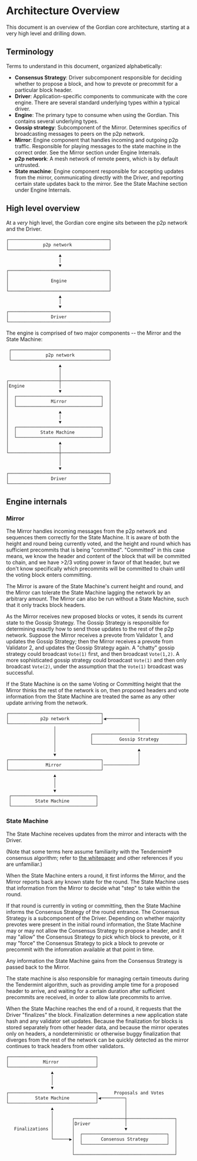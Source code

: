 # Architecture Overview

This document is an overview of the Gordian core architecture,
starting at a very high level and drilling down.

## Terminology

Terms to understand in this document, organized alphabetically:

- **Consensus Strategy**: Driver subcomponent responsible for deciding whether to propose a block,
  and how to prevote or precommit for a particular block header.
- **Driver**: Application-specific components to communicate with the core engine.
  There are several standard underlying types within a typical driver.
- **Engine**: The primary type to consume when using the Gordian.
  This contains several underlying types.
- **Gossip strategy**: Subcomponent of the Mirror.
  Determines specifics of broadcasting messages to peers on the p2p network.
- **Mirror**: Engine component that handles incoming and outgoing p2p traffic.
  Responsible for playing messages to the state machine in the correct order.
  See the Mirror section under Engine Internals.
- **p2p network**: A mesh network of remote peers, which is by default untrusted.
- **State machine**: Engine component responsible for accepting updates from the mirror,
  communicating directly with the Driver, and reporting certain state updates back to the mirror.
  See the State Machine section under Engine Internals.

## High level overview

At a _very_ high level, the Gordian core engine sits between the p2p network
and the Driver.

```
┌──────────────────────────────────────┐
│             p2p network              │
└──────────────────────────────────────┘
                    ▲
                    │
                    ▼
┌──────────────────────────────────────┐
│                                      │
│                Engine                │
│                                      │
└──────────────────────────────────────┘
                    ▲
                    │
                    ▼
┌──────────────────────────────────────┐
│                Driver                │
└──────────────────────────────────────┘
```

The engine is comprised of two major components --
the Mirror and the State Machine:

```
 ┌─────────────────────────────────────┐
 │             p2p network             │
 └─────────────────────────────────────┘
                    ▲
                    │
                    │
┌───────────────────┼──────────────────┐
│Engine             │                  │
│                   ▼                  │
│  ┌────────────────────────────────┐  │
│  │             Mirror             │  │
│  └────────────────────────────────┘  │
│                   ▲                  │
│                   │                  │
│                   ▼                  │
│  ┌────────────────────────────────┐  │
│  │         State Machine          │  │
│  └────────────────────────────────┘  │
│                   ▲                  │
│                   │                  │
└───────────────────┼──────────────────┘
                    │
                    │
                    ▼
┌──────────────────────────────────────┐
│                Driver                │
└──────────────────────────────────────┘
```

## Engine internals

### Mirror

The Mirror handles incoming messages from the p2p network and sequences them correctly for the State Machine.
It is aware of both the height and round being currently voted,
and the height and round which has sufficient precommits that is being "committed".
"Committed" in this case means, we know the header and content of the block that will be committed to chain,
and we have >2/3 voting power in favor of that header,
but we don't know specifically which precommits will be committed to chain until the voting block enters committing.

The Mirror is aware of the State Machine's current height and round,
and the Mirror can tolerate the State Machine lagging the network by an arbitrary amount.
The Mirror can also be run without a State Machine, such that it only tracks block headers.

As the Mirror receives new proposed blocks or votes,
it sends its current state to the Gossip Strategy.
The Gossip Strategy is responsible for determining exactly how to send those updates to the rest of the p2p network.
Suppose the Mirror receives a prevote from Validator 1, and updates the Gossip Strategy;
then the Mirror receives a prevote from Validator 2, and updates the Gossip Strategy again.
A "chatty" gossip strategy could broadcast `Vote(1)` first, and then broadcast `Vote(1,2)`.
A more sophisticated gossip strategy could broadcast `Vote(1)` and then only broadcast `Vote(2)`,
under the assumption that the `Vote(1)` broadcast was successful.

If the State Machine is on the same Voting or Committing height
that the Mirror thinks the rest of the network is on,
then proposed headers and vote information from the State Machine are treated the same as
any other update arriving from the network.

```
┌───────────────────────────────────┐
│            p2p network            │◀────────────┐
└───────────────────────────────────┘             │
                  │                               │
                  │             ┌───────────────────────────────────┐
                  │             │          Gossip Strategy          │
                  │             └───────────────────────────────────┘
                  │                               ▲
                  ▼                               │
┌───────────────────────────────────┐             │
│              Mirror               │─────────────┘
└───────────────────────────────────┘
                  ▲
                  │
                  │
                  ▼
 ┌────────────────────────────────┐
 │         State Machine          │
 └────────────────────────────────┘
 ```

 ### State Machine

 The State Machine receives updates from the mirror and interacts with the Driver.

(Note that some terms here assume familiarity with the Tendermint® consensus algorithm;
refer to [the whitepaper](https://arxiv.org/abs/1807.04938) and other references if you are unfamiliar.)

When the State Machine enters a round, it first informs the Mirror,
and the Mirror reports back any known state for the round.
The State Machine uses that information from the Mirror to decide what "step" to take within the round.

If that round is currently in voting or committing,
then the State Machine informs the Consensus Strategy of the round entrance.
The Consensus Strategy is a subcomponent of the Driver.
Depending on whether majority prevotes were present in the initial round information,
the State Machine may or may not allow the Consensus Strategy to propose a header,
and it may "allow" the Consensus Strategy to pick which block to prevote,
or it may "force" the Consensus Strategy to pick a block to prevote or precommit
with the infomration available at that point in time.

Any information the State Machine gains from the Consensus Strategy is passed back to the Mirror.

The state machine is also responsible for managing certain timeouts during the Tendermint algorithm,
such as providing ample time for a proposed header to arrive,
and waiting for a certain duration after sufficient precommits are received,
in order to allow late precommits to arrive.

When the State Machine reaches the end of a round, it requests that the Driver "finalizes" the block.
Finalization determines a new application state hash and any validator set updates.
Because the finalization for blocks is stored separately from other header data,
and because the mirror operates only on headers,
a nondeterministic or otherwise buggy finalization that diverges from the rest of the network
can be quickly detected as the mirror continues to track headers from other validators.

```
┌─────────────────────────────────┐
│             Mirror              │
└─────────────────────────────────┘
                 ▲
                 │
                 │
                 ▼
┌─────────────────────────────────┐      Proposals and Votes
│          State Machine          │◀─────────┐
└─────────────────────────────────┘          │
                 ▲                           │
                 │                           │
                 │       ┌───────────────────┼──────────────────┐
                 │       │Driver             │                  │
   Finalizations │       │                   ▼                  │
                 │       │  ┌────────────────────────────────┐  │
                 └──────▶│  │       Consensus Strategy       │  │
                         │  └────────────────────────────────┘  │
                         │                                      │
                         └──────────────────────────────────────┘
```
